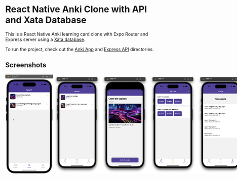 # React Native Anki Clone with API and Xata Database

This is a React Native Anki learning card clone with Expo Router and Express server using a [Xata database](https://xata.io/).

To run the project, check out the [Anki App](./ankiApp) and [Express API](./api) directories.

## Screenshots

<div style="display: flex; flex-direction: 'row';">
<img src="./screenshots/app.gif" width="30%">
<img src="./screenshots/1.png" width=30%>
<img src="./screenshots/2.png" width=30%>
<img src="./screenshots/3.png" width=30%>
<img src="./screenshots/4.png" width=30%>
</div>
